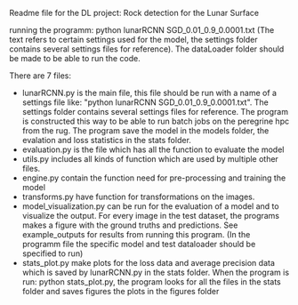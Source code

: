 Readme file for the DL project: Rock detection for the Lunar Surface

running the programm: python lunarRCNN SGD_0.01_0.9_0.0001.txt (The text refers to certain settings used for the model, the settings folder contains several settings files for reference). The dataLoader folder should be made to be able to run the code.

There are 7 files:
- lunarRCNN.py is the main file, this file should be run with a name of a settings file like: "python 		lunarRCNN SGD_0.01_0.9_0.0001.txt". The settings folder contains several settings files for reference. The program is constructed this way to be able to run batch jobs on the peregrine hpc from the rug. The program save the model in the models folder, the evalation and loss statistics in the stats folder.
- evaluation.py is the file which has all the function to evaluate the model
- utils.py includes all kinds of function which are used by multiple other files.
- engine.py contain the function need for pre-processing and training the model
- transforms.py have function for transformations on the images.
- model_visualization.py can be run for the evaluation of a model and to visualize the output. For every image in the test dataset, the programs makes a figure with the ground truths and predictions. See example_outputs for results from running this program. (In the programm file the specific model and test dataloader should be specified to run)
- stats_plot.py make plots for the loss data and average precision data which is saved by lunarRCNN.py in the stats folder. When the program is run: python stats_plot.py, the program looks for all the files in the stats folder and saves figures the plots in the figures folder


